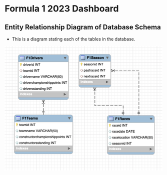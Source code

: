 # Formula 1 2023 Dashboard

## Entity Relationship Diagram of Database Schema

- This is a diagram stating each of the tables in the database.

![My image](/images/Database%20ER%20Diagram.png "This is my image")


